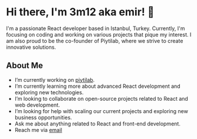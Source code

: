 # Hi there, I'm 3m12 aka emir! 👋

I'm a passionate React developer based in Istanbul, Turkey. Currently, I'm focusing on coding and working on various projects that pique my interest. I am also proud to be the co-founder of Piytilab, where we strive to create innovative solutions.

## About Me

- I’m currently working on [piytilab](https://www.piytilab.com/).
- I’m currently learning more about advanced React development and exploring new technologies.
- I’m looking to collaborate on open-source projects related to React and web development.
- I’m looking for help with scaling our current projects and exploring new business opportunities.
- Ask me about anything related to React and front-end development.
- Reach me via [email](mailto:mgurbulakk@gmail.com)
